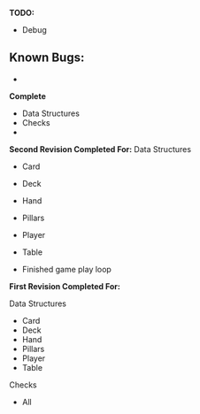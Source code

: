 **TODO:**
- Debug

**Known Bugs:**
- 
- 

**Complete**
- Data Structures
- Checks
- 

**Second Revision Completed For:**
Data Structures
- Card
- Deck
- Hand
- Pillars
- Player
- Table 

- Finished game play loop

**First Revision Completed For:**

Data Structures
- Card
- Deck
- Hand
- Pillars
- Player
- Table

Checks
- All
